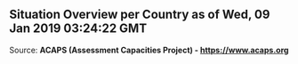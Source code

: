 ## Situation Overview per Country as of Wed, 09 Jan 2019 03:24:22 GMT

Source: **ACAPS (Assessment Capacities Project) - https://www.acaps.org**
